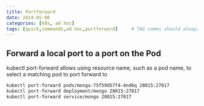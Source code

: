 ```yaml
---
title: Portforward
date: 2024-05-06
categories: [k8s, ad hoc]
tags: [quick,commands,ad hoc,portforward]     # TAG names should always be lowercase
---
```


## Forward a local port to a port on the Pod

kubectl port-forward allows using resource name, such as a pod name, to select a matching pod to port forward to

```bash
kubectl port-forward pods/mongo-75f59d57f4-4nd6q 28015:27017
kubectl port-forward deployment/mongo 28015:27017
kubectl port-forward service/mongo 28015:27017
```
